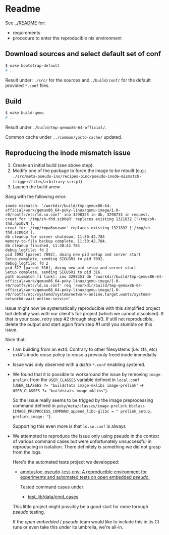 Readme
======


See [../README](../README.md) for:

 -  requirements
 -  procedure to enter the reproducible nix environment


## Download sources and select default set of conf

```bash
$ make bootstrap-default
# ..
```

Result under: `./src/` for the sources and `./build/conf/` for the
default provided `*.conf` files.

## Build

```bash
$ make build-qemu
# ..
```

Result under `./build/tmp-qemux86-64-official/`.

Common cache under `../common/yocto-cache/` updated.


## Reproducing the inode mismatch issue

 1. Create an initial build (see above step).
 2. Modify one of the package to force the image to be rebuilt (e.g.:
    `./src/meta-pseudo-ino/recipes-pino/pseudo-inode-mismatch-trigger/files/arbitrary-script`)
 3. Launch the build anew.

Bang with the following error:

```log
inode mismatch: '/workdir/build/tmp-qemux86-64-official/work/qemux86_64-poky-linux/qemu-image/1.0-r0/rootfs/etc/ld.so.conf' ino 3298325 in db, 3298733 in request.
creat for '/tmp/sh-thd.scD0qR' replaces existing 1321832 ['/tmp/sh-thd.hpxOvN'].
creat for '/tmp/tmpa6onzwon' replaces existing 1321832 ['/tmp/sh-thd.scD0qR'].
db cleanup for server shutdown, 11:30:42.783
memory-to-file backup complete, 11:30:42.784.
db cleanup finished, 11:30:42.784
debug_logfile: fd 2
pid 7093 [parent 7092], doing new pid setup and server start
Setup complete, sending SIGUSR1 to pid 7092.
debug_logfile: fd 2
pid 317 [parent 316], doing new pid setup and server start
Setup complete, sending SIGUSR1 to pid 316.
path mismatch [1 link]: ino 3298351 db '/workdir/build/tmp-qemux86-64-official/work/qemux86_64-poky-linux/qemu-image/1.0-r0/rootfs/etc/ld.so.conf' req '/workdir/build/tmp-qemux86-64-official/work/qemux86_64-poky-linux/qemu-image/1.0-r0/rootfs/etc/systemd/system/network-online.target.wants/systemd-networkd-wait-online.service'.
```

Issue might now be systematically reproducible with this simplified project but
definitly was with our client's full project (which we cannot discolsed). If
that is your case, retry step \#2 through step \#3. If still not reproducible,
delete the output and start again from step \#1 until you stumble on this issue.


Note that:

 -  I am building from an ext4. Contrary to other filesystems (i.e: zfs, etc)
    ext4's inode reuse policy to reuse a previouly freed inode immediatly.

 -  Issue was only observed with a *distro* `*.conf` enabling systemd.

 -  We found that it is possible to workaround the issue by removing
    `image-prelink` from the `USER_CLASSES` variable defined in `local.conf`
    (`USER_CLASSES ?= "buildstats image-mklibs image-prelink"` -> `USER_CLASSES
    ?= "buildstats image-mklibs"`).

    So the issue really seems to be trigged by the image preprocessing command
    defined in `poky/meta/classes/image-prelink.bbclass`
    (`IMAGE_PREPROCESS_COMMAND_append_libc-glibc = " prelink_setup; prelink_image; "`).

    Supporting this even more is that `ld.so.conf` is always 

 -  We attempted to reproduce the issue only using pseudo in the context of
    various command cases but were unfortunately unsuccessful in reproducing in
    isolation. There definitely is something we did not grasp from the logs.

    Here's the automated tests project we developped:

     -  [amotus/oe-pseudo-test-env: A reproducible environment for experiments and automated tests on open embedded *pseudo*.](https://github.com/amotus/oe-pseudo-test-env)

        Tested command cases under:

         -  [test_lib/data/cmd_cases](https://github.com/amotus/oe-pseudo-test-env/tree/master/test_lib/data/cmd_cases)

    This little project might possibly be a good start for more torough *pseudo* testing.

    If the *open embedded* / *pseudo* team would like to include this in its CI
    runs or even take this under its umbrella, we're all-in.

